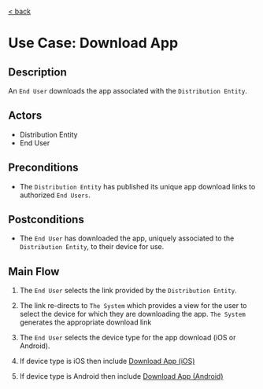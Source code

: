 [&lt; back](../index.md)

# Use Case: Download App

## Description
An `End User` downloads the app associated with the `Distribution Entity`.

## Actors
- Distribution Entity
- End User

## Preconditions
- The `Distribution Entity` has published its unique app download links to authorized `End Users`.

## Postconditions
- The `End User` has downloaded the app, uniquely associated to the `Distribution Entity`, to their device for use.

## Main Flow
1. The `End User` selects the link provided by the `Distribution Entity`. 
2. The link re-directs to `The System` which provides a view for the user to select the device for which they are downloading the app. `The System` generates the appropriate download link

3. The `End User` selects the device type for the app download (iOS or Android). 

4. If device type is iOS then include [Download App (iOS)](./download-app-ios.md)

5. If device type is Android then include [Download App (Android)](./download-app-android.md)

